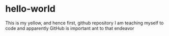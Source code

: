 # hello-world
This is my yellow, and hence first, github repository
I am teaching myself to code and apparently GitHub is important ant to that endeavor 
